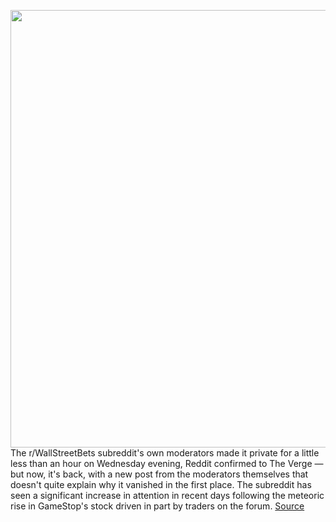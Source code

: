 <img src='https://cdn.vox-cdn.com/thumbor/LzyI6LxCC0oZLPjedYYB0AqOUwI=/0x0:2040x1360/1200x800/filters:focal(857x517:1183x843)/cdn.vox-cdn.com/uploads/chorus_image/image/68731248/acastro_180413_1777_reddit_0001.0.jpg' width='700px' /><br/>
The r/WallStreetBets subreddit's own moderators made it private for a little less than an hour on Wednesday evening, Reddit confirmed to The Verge  — but now, it's back, with a new post from the moderators themselves that doesn't quite explain why it vanished in the first place. The subreddit has seen a significant increase in attention in recent days following the meteoric rise in GameStop's stock driven in part by traders on the forum.
<a href='https://www.theverge.com/2021/1/27/22253339/reddit-wallstreetbets-subreddit-private-gamestop'> Source <a/>